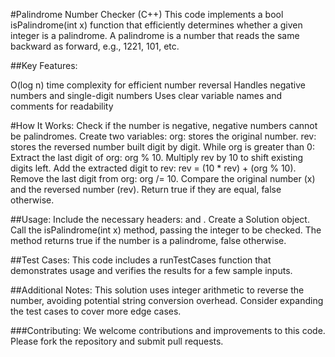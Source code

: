 #Palindrome Number Checker (C++)
This code implements a bool isPalindrome(int x) function that efficiently determines whether a given integer is a palindrome. A palindrome is a number that reads the same backward as forward, e.g., 1221, 101, etc.

##Key Features:

O(log n) time complexity for efficient number reversal
Handles negative numbers and single-digit numbers
Uses clear variable names and comments for readability

#How It Works:
Check if the number is negative, negative numbers cannot be palindromes.
Create two variables:
    org: stores the original number.
    rev: stores the reversed number built digit by digit.
While org is greater than 0:
Extract the last digit of org: org % 10.
Multiply rev by 10 to shift existing digits left.
Add the extracted digit to rev: rev = (10 * rev) + (org % 10).
Remove the last digit from org: org /= 10.
Compare the original number (x) and the reversed number (rev).
Return true if they are equal, false otherwise.

##Usage:
Include the necessary headers: <iostream> and <vector>.
Create a Solution object.
Call the isPalindrome(int x) method, passing the integer to be checked.
The method returns true if the number is a palindrome, false otherwise.

##Test Cases:
This code includes a runTestCases function that demonstrates usage and verifies the results for a few sample inputs.

##Additional Notes:
This solution uses integer arithmetic to reverse the number, avoiding potential string conversion overhead.
Consider expanding the test cases to cover more edge cases.

###Contributing:
We welcome contributions and improvements to this code. Please fork the repository and submit pull requests.
